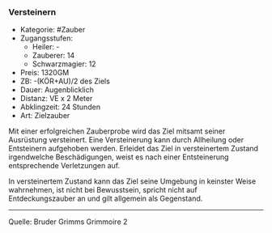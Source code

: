 ### Versteinern

- Kategorie: #Zauber
- Zugangsstufen:
  - Heiler: -
  - Zauberer: 14
  - Schwarzmagier: 12
- Preis: 1320GM
- ZB: -(KÖR+AU)/2 des Ziels
- Dauer: Augenblicklich
- Distanz: VE x 2 Meter
- Abklingzeit: 24 Stunden
- Art: Zielzauber

Mit einer erfolgreichen Zauberprobe wird das Ziel mitsamt seiner Ausrüstung versteinert. Eine Versteinerung kann durch Allheilung oder Entsteinern aufgehoben werden. Erleidet das Ziel in versteinertem Zustand irgendwelche Beschädigungen, weist es nach einer Entsteinerung entsprechende Verletzungen auf.

In versteinertem Zustand kann das Ziel seine Umgebung in keinster Weise wahrnehmen, ist nicht bei Bewusstsein, spricht nicht auf Entdeckungszauber an und gilt allgemein als Gegenstand.

---

Quelle: Bruder Grimms Grimmoire 2
